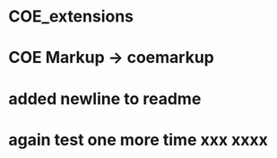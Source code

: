 # COE_extensions

# COE Markup -> coemarkup
#
# added newline to readme 
# again test one more time xxx xxxx